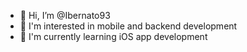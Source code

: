 - 👋 Hi, I’m @Ibernato93
- 👀 I'm interested in mobile and backend development
- 🌱 I'm currently learning iOS app development

<!---
Ibernato93/Ibernato93 is a ✨ special ✨ repository because its `README.md` (this file) appears on your GitHub profile.
You can click the Preview link to take a look at your changes.
--->
